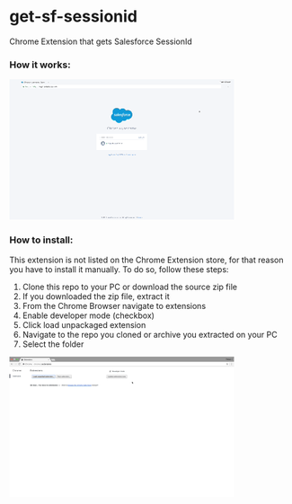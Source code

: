 # get-sf-sessionid
Chrome Extension that gets Salesforce SessionId

### How it works:

![How it works](readme-resources/how-it-works.gif)

### How to install:

This extension is not listed on the Chrome Extension store, for that reason you have to install it manually. To do so, follow these steps:

1. Clone this repo to your PC or download the source zip file
2. If you downloaded the zip file, extract it
3. From the Chrome Browser navigate to extensions
4. Enable developer mode (checkbox)
5. Click load unpackaged extension
6. Navigate to the repo you cloned or archive you extracted on your PC
7. Select the folder

![How to install](readme-resources/how-to-install.gif)
